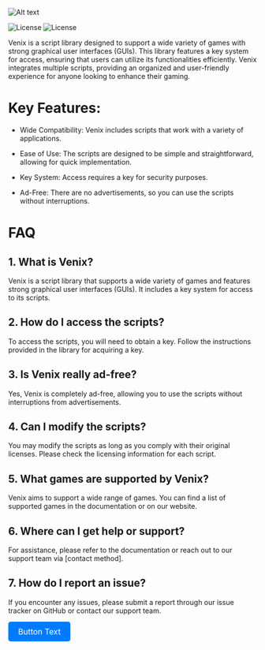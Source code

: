 ![Alt text](https://media.discordapp.net/attachments/1282308129161351191/1287299303064469564/Untitled.png?ex=66f10a66&is=66efb8e6&hm=13cbadfdf5ecf5229b30be12d9c3c5d2a6bcd0c161feb916716f0dc71c8e6661&=&format=webp&quality=lossless&width=741&height=417)

![License](https://img.shields.io/badge/license-MIT-blue)
![License](https://img.shields.io/badge/Join-Discord-blue)

Venix is a script library designed to support a wide variety of games with strong graphical user interfaces (GUIs). This library features a key system for access, ensuring that users can utilize its functionalities efficiently. Venix integrates multiple scripts, providing an organized and user-friendly experience for anyone looking to enhance their gaming.
# Key Features:
- Wide Compatibility: Venix includes scripts that work with a variety of applications.

- Ease of Use: The scripts are designed to be simple and straightforward, allowing for quick implementation.

- Key System: Access requires a key for security purposes.

- Ad-Free: There are no advertisements, so you can use the scripts without interruptions.

# FAQ
## 1. What is Venix?

Venix is a script library that supports a wide variety of games and features strong graphical user interfaces (GUIs). It includes a key system for access to its scripts.

## 2. How do I access the scripts?

To access the scripts, you will need to obtain a key. Follow the instructions provided in the library for acquiring a key.

## 3. Is Venix really ad-free?

Yes, Venix is completely ad-free, allowing you to use the scripts without interruptions from advertisements.

## 4. Can I modify the scripts?

You may modify the scripts as long as you comply with their original licenses. Please check the licensing information for each script.

## 5. What games are supported by Venix?

Venix aims to support a wide range of games. You can find a list of supported games in the documentation or on our website.

## 6. Where can I get help or support?

For assistance, please refer to the documentation or reach out to our support team via [contact method].

## 7. How do I report an issue?

If you encounter any issues, please submit a report through our issue tracker on GitHub or contact our support team.

<a href="URL" style="display: inline-block; padding: 10px 20px; font-size: 16px; color: white; background-color: #007bff; text-align: center; text-decoration: none; border-radius: 5px;">Button Text</a>
